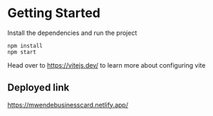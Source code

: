 # Getting Started

Install the dependencies and run the project

```
npm install
npm start
```

Head over to https://vitejs.dev/ to learn more about configuring vite

## Deployed link

https://mwendebusinesscard.netlify.app/
